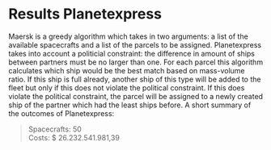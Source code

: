 # Results Planetexpress

Maersk is a greedy algorithm which takes in two arguments: a list of the available spacecrafts and a list of the parcels to be assigned. Planetexpress takes into account a politicial constraint: the difference in amount of ships between partners must be no larger than one. For each parcel this algorithm calculates which ship would be the best match based on mass-volume ratio. If this ship is full already, another ship of this type will be added to the fleet but only if this does not violate the political constraint. If this does violate the political constraint, the parcel will be assigned to a newly created ship of the partner which had the least ships before. A short summary of the outcomes of Planetexpress:

> Spacecrafts: 50\
> Costs: $ 26.232.541.981,39

